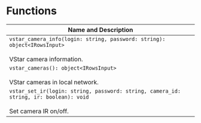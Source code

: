 # Functions

| Name and Description |
| --- |
| `vstar_camera_info(login: string, password: string): object<IRowsInput>`<br /><br /> VStar camera information. |
| `vstar_cameras(): object<IRowsInput>`<br /><br /> VStar cameras in local network. |
| `vstar_set_ir(login: string, password: string, camera_id: string, ir: boolean): void`<br /><br /> Set camera IR on/off. |

